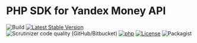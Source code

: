 PHP SDK for Yandex Money API
============================
![Build](https://github.com/lavrenov/yandex-money-api/workflows/Build/badge.svg)
[![Latest Stable Version](https://img.shields.io/packagist/v/lavrenov/yandex-money-api?label=version)](https://packagist.org/packages/lavrenov/yandex-money-api)
![Scrutinizer code quality (GitHub/Bitbucket)](https://img.shields.io/scrutinizer/quality/g/lavrenov/yandex-money-api/master)
[![php](https://img.shields.io/packagist/php-v/lavrenov/yandex-money-api)](https://packagist.org/packages/lavrenov/yandex-money-api)
[![License](https://img.shields.io/packagist/l/lavrenov/yandex-money-api)](https://packagist.org/packages/lavrenov/yandex-money-api)
![Packagist](https://img.shields.io/packagist/dt/lavrenov/yandex-money-api)
